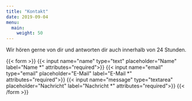 ```yaml
---
title: "Kontakt"
date: 2019-09-04
menu:
  main:
    weight: 50
---
```


Wir hören gerne von dir und antworten dir auch innerhalb von 24 Stunden.

{{< form >}}
  {{< input name="name" type="text" placeholder="Name" label="Name *" attributes="required">}}
  {{< input name="email" type="email" placeholder="E-Mail" label="E-Mail *" attributes="required">}}
  {{< input name="message" type="textarea" placeholder="Nachricht" label="Nachricht *" attributes="required">}}
{{< /form >}}
